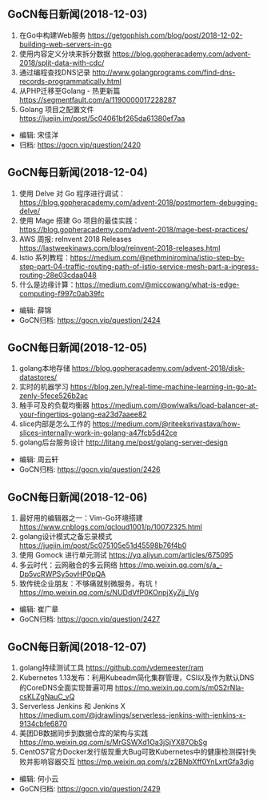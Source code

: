 ## GoCN每日新闻(2018-12-03)
 
1. 在Go中构建Web服务 https://getgophish.com/blog/post/2018-12-02-building-web-servers-in-go
2. 使用内容定义分块来拆分数据 https://blog.gopheracademy.com/advent-2018/split-data-with-cdc/
3. 通过编程查找DNS记录 http://www.golangprograms.com/find-dns-records-programmatically.html
4. 从PHP迁移至Golang - 热更新篇 https://segmentfault.com/a/1190000017228287
5. Golang 项目之配置文件 https://juejin.im/post/5c04061bf265da61380ef7aa

- 编辑: 宋佳洋
- 归档: https://gocn.vip/question/2420


## GoCN每日新闻(2018-12-04)

1. 使用 Delve 对 Go 程序进行调试： https://blog.gopheracademy.com/advent-2018/postmortem-debugging-delve/
2. 使用 Mage 搭建 Go 项目的最佳实践：https://blog.gopheracademy.com/advent-2018/mage-best-practices/
3. AWS 周报:  reInvent 2018 Releases   https://lastweekinaws.com/blog/reinvent-2018-releases.html
4. Istio 系列教程：https://medium.com/@nethminiromina/istio-step-by-step-part-04-traffic-routing-path-of-istio-service-mesh-part-a-ingress-routing-28e03cdaa048
5. 什么是边缘计算：https://medium.com/@miccowang/what-is-edge-computing-f997c0ab39fc

- 编辑: 薛锦
- GoCN归档:  https://gocn.vip/question/2424


## GoCN每日新闻(2018-12-05)

1. golang本地存储 https://blog.gopheracademy.com/advent-2018/disk-datastores/ 
2. 实时的机器学习 https://blog.zen.ly/real-time-machine-learning-in-go-at-zenly-5fece526b2ac 
3. 触手可及的负载均衡器 https://medium.com/@owlwalks/load-balancer-at-your-fingertips-golang-ea23d7aaee82 
4. slice内部是怎么工作的 https://medium.com/@riteeksrivastava/how-slices-internally-work-in-golang-a47fcb5d42ce 
5. golang后台服务设计 http://litang.me/post/golang-server-design 

- 编辑: 周云轩
- GoCN归档:  https://gocn.vip/question/2426


## GoCN每日新闻(2018-12-06)

1. 最好用的编辑器之一：Vim-Go环境搭建 https://www.cnblogs.com/qcloud1001/p/10072325.html
2. golang设计模式之备忘录模式 https://juejin.im/post/5c075105e51d45598b76f4b0
3. 使用 Gomock 进行单元测试 https://yq.aliyun.com/articles/675095
4. 多云时代：云网融合的多云网络 https://mp.weixin.qq.com/s/a_-Dp5vcRWPSy5ovHP0pQA
5. 致传统企业朋友：不够痛就别微服务，有坑！ https://mp.weixin.qq.com/s/NUDdVfP0KOnpjXyZjj_IVg 

- 编辑: 崔广章
- GoCN归档:  https://gocn.vip/question/2427


## GoCN每日新闻(2018-12-07)

1. golang持续测试工具 https://github.com/vdemeester/ram
2. Kubernetes 1.13发布：利用Kubeadm简化集群管理，CSI以及作为默认DNS的CoreDNS全面实现普遍可用 https://mp.weixin.qq.com/s/m0S2rNla-csKLZgNauC_vQ
3. Serverless Jenkins 和 Jenkins X https://medium.com/@jdrawlings/serverless-jenkins-with-jenkins-x-9134cbfe6870
4. 美团DB数据同步到数据仓库的架构与实践 https://mp.weixin.qq.com/s/MrGSWXd1Oa3jSjYX87ObSg
5. CentOS7官方Docker发行版现重大Bug可致Kubernetes中的健康检测探针失败并影响容器交互 https://mp.weixin.qq.com/s/z2BNbXff0YnLxrtGfa3djg


- 编辑: 何小云
- GoCN归档: https://gocn.vip/question/2429